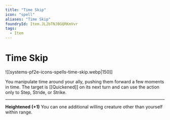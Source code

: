 ```yaml
---
title: "Time Skip"
icon: "spell"
aliases: "Time Skip"
foundryId: Item.JL2bTNJBGQRKmVvr
tags:
  - Item
---
```


# Time Skip
![[systems-pf2e-icons-spells-time-skip.webp|150]]

You manipulate time around your ally, pushing them forward a few moments in time. The target is [[Quickened]] on its next turn and can use the action only to Step, Stride, or Strike.

* * *

**Heightened (+1)** You can one additional willing creature other than yourself within range.
